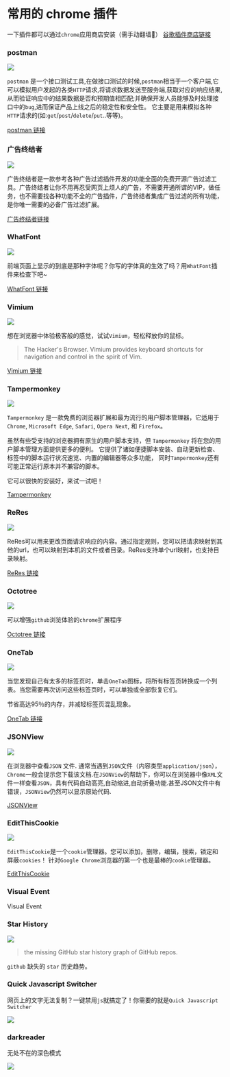 # 常用的 chrome 插件

一下插件都可以通过`chrome`应用商店安装（需手动翻墙🐶）
[谷歌插件商店链接](https://chrome.google.com/webstore/category/extensions)

### postman

![](https://fudongdong-statics.oss-cn-beijing.aliyuncs.com/images/20220219/6c49f182f2814196b2080035a5e34371.png?x-oss-process=image/resize,w_800/quality,q_80)

`postman` 是一个接口测试工具,在做接口测试的时候,`postman`相当于一个客户端,它可以模拟用户发起的各类`HTTP`请求,将请求数据发送至服务端,获取对应的响应结果, 从而验证响应中的结果数据是否和预期值相匹配;并确保开发人员能够及时处理接口中的`bug`,进而保证产品上线之后的稳定性和安全性。 它主要是用来模拟各种`HTTP`请求的(如:`get`/`post`/`delete`/`put`..等等)。


[postman 链接](https://chrome.google.com/webstore/detail/postman/fhbjgbiflinjbdggehcddcbncdddomop?hl=zh-cn)

### 广告终结者

![](https://fudongdong-statics.oss-cn-beijing.aliyuncs.com/images/20220219/92abc550b9684531aad641bcf81a06e6.png?x-oss-process=image/resize,w_800/quality,q_80)


广告终结者是一款参考各种广告过滤插件开发的功能全面的免费开源广告过滤工具。广告终结者让你不用再忍受网页上烦人的广告，不需要开通所谓的VIP，做任务，也不需要找各种功能不全的广告插件，广告终结者集成广告过滤的所有功能，是你唯一需要的必备广告过滤扩展。


[广告终结者链接](https://chrome.google.com/webstore/detail/%E5%B9%BF%E5%91%8A%E7%BB%88%E7%BB%93%E8%80%85/fpdnjdlbdmifoocedhkighhlbchbiikl?hl=zh-cn)

### WhatFont

![](https://fudongdong-statics.oss-cn-beijing.aliyuncs.com/images/20220219/e84a5e1d57cb4c1f8f7045668a409e8d.png?x-oss-process=image/resize,w_800/quality,q_80)

前端页面上显示的到底是那种字体呢？你写的字体真的生效了吗？用`WhatFont`插件来检查下吧~

[WhatFont 链接](https://chrome.google.com/webstore/detail/whatfont/jabopobgcpjmedljpbcaablpmlmfcogm?hl=zh-cn)

### Vimium

![](https://fudongdong-statics.oss-cn-beijing.aliyuncs.com/images/20220219/f7bb5616ba924e6f9703b90cd2a944af.png?x-oss-process=image/resize,w_800/quality,q_80)

想在浏览器中体验极客般的感觉，试试`Vimium`，轻松释放你的鼠标。

> The Hacker's Browser. Vimium provides keyboard shortcuts for navigation and control in the spirit of Vim.

[Vimium 链接](https://chrome.google.com/webstore/detail/vimium/dbepggeogbaibhgnhhndojpepiihcmeb?hl=zh-cn)

### Tampermonkey

![](https://fudongdong-statics.oss-cn-beijing.aliyuncs.com/images/20220219/d15efc01fbab40a09092ba2c207a0ba5.png?x-oss-process=image/resize,w_800/quality,q_80)

`Tampermonkey` 是一款免费的浏览器扩展和最为流行的用户脚本管理器，它适用于 `Chrome`, `Microsoft Edge`, `Safari`, `Opera Next`, 和 `Firefox`。

虽然有些受支持的浏览器拥有原生的用户脚本支持，但 `Tampermonkey` 将在您的用户脚本管理方面提供更多的便利。 它提供了诸如便捷脚本安装、自动更新检查、标签中的脚本运行状况速览、内置的编辑器等众多功能， 同时`Tampermonkey`还有可能正常运行原本并不兼容的脚本。

它可以很快的安装好，来试一试吧！

[Tampermonkey](https://www.tampermonkey.net/)

### ReRes

![](https://fudongdong-statics.oss-cn-beijing.aliyuncs.com/images/20220219/91019626f7314cd6b07045379115ca89.png?x-oss-process=image/resize,w_800/quality,q_80)

ReRes可以用来更改页面请求响应的内容。通过指定规则，您可以把请求映射到其他的url，也可以映射到本机的文件或者目录。ReRes支持单个url映射，也支持目录映射。

[ReRes 链接](https://chrome.google.com/webstore/detail/reres/gieocpkbblidnocefjakldecahgeeica?hl=zh-cn)

### Octotree

![](https://fudongdong-statics.oss-cn-beijing.aliyuncs.com/images/20220219/515c76cd2ee14131bbc4628a271e4afe.png?x-oss-process=image/resize,w_800/quality,q_80)

可以增强`github`浏览体验的`chrome`扩展程序

[Octotree 链接](https://chrome.google.com/webstore/detail/octotree-github-code-tree/bkhaagjahfmjljalopjnoealnfndnagc?hl=zh-cn)

### OneTab

![](https://fudongdong-statics.oss-cn-beijing.aliyuncs.com/images/20220219/e734ec7b054e4e8595570cb122c3387e.png?x-oss-process=image/resize,w_800/quality,q_80)

当您发现自己有太多的标签页时，单击`OneTab`图标，将所有标签页转换成一个列表。当您需要再次访问这些标签页时，可以单独或全部恢复它们。

节省高达95％的内存，并减轻标签页混乱现象。

[OneTab 链接](https://chrome.google.com/webstore/detail/onetab/chphlpgkkbolifaimnlloiipkdnihall?hl=zh-cn)



### JSONView

![](https://fudongdong-statics.oss-cn-beijing.aliyuncs.com/images/20220219/15075611850e4de0bb414f43db2ec274.png?x-oss-process=image/resize,w_800/quality,q_80)

在浏览器中查看`JSON` 文件.
通常当遇到`JSON`文件（内容类型`application/json`），`Chrome`一般会提示您下载该文档.在`JSONView`的帮助下，你可以在浏览器中像`XML`文件一样查看`JSON`，具有代码自动高亮,自动缩进,自动折叠功能.甚至JSON文件中有错误，`JSONView`仍然可以显示原始代码.

[JSONView](https://chrome.google.com/webstore/detail/jsonview/gmegofmjomhknnokphhckolhcffdaihd?hl=zh-cn)

### EditThisCookie

![](https://fudongdong-statics.oss-cn-beijing.aliyuncs.com/images/20220219/beded832c1a442a0bd3b580c4af99eb0.png?x-oss-process=image/resize,w_800/quality,q_80)

`EditThisCookie`是一个`cookie`管理器。您可以添加，删除，编辑，搜索，锁定和屏蔽`cookies`！
针对`Google Chrome`浏览器的第一个也是最棒的`cookie`管理器。

[EditThisCookie](https://chrome.google.com/webstore/detail/editthiscookie/fngmhnnpilhplaeedifhccceomclgfbg?hl=zh-cn)

### Visual Event
Visual Event


### Star History

![](https://fudongdong-statics.oss-cn-beijing.aliyuncs.com/images/20220330/701af7ce5be144009f30cd39f1927bcf.png?x-oss-process=image/resize,w_800/quality,q_80)

> the missing GitHub star history graph of GitHub repos.

`github` 缺失的 `star` 历史趋势。


### Quick Javascript Switcher

网页上的文字无法复制？一键禁用`js`就搞定了！你需要的就是`Quick Javascript Switcher`

![](https://fudongdong-statics.oss-cn-beijing.aliyuncs.com/images/20220330/61481abe71a443c1af29939e8abc8ade.png?x-oss-process=image/resize,w_800/quality,q_80)

### darkreader

无处不在的深色模式

![](https://fudongdong-statics.oss-cn-beijing.aliyuncs.com/images/20220330/4d727b3abd534cd3a81b7ecec4194b30.png?x-oss-process=image/resize,w_800/quality,q_80)
